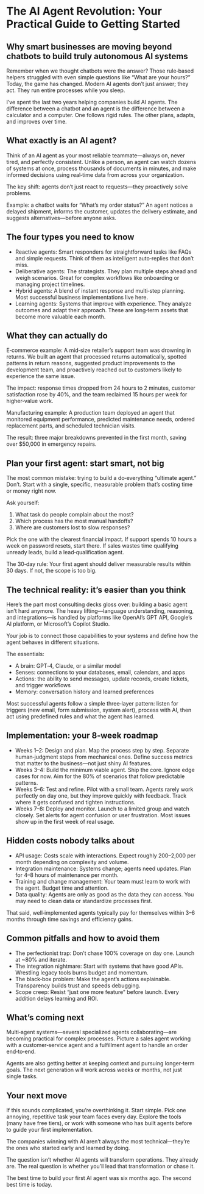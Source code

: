 # The AI Agent Revolution: Your Practical Guide to Getting Started

## Why smart businesses are moving beyond chatbots to build truly autonomous AI systems

Remember when we thought chatbots were the answer? Those rule‑based helpers struggled with even simple questions like “What are your hours?” Today, the game has changed. Modern AI agents don’t just answer; they act. They run entire processes while you sleep.

I’ve spent the last two years helping companies build AI agents. The difference between a chatbot and an agent is the difference between a calculator and a computer. One follows rigid rules. The other plans, adapts, and improves over time.

## What exactly is an AI agent?

Think of an AI agent as your most reliable teammate—always on, never tired, and perfectly consistent. Unlike a person, an agent can watch dozens of systems at once, process thousands of documents in minutes, and make informed decisions using real‑time data from across your organization.

The key shift: agents don’t just react to requests—they proactively solve problems.

Example: a chatbot waits for “What’s my order status?” An agent notices a delayed shipment, informs the customer, updates the delivery estimate, and suggests alternatives—before anyone asks.

## The four types you need to know

- Reactive agents: Smart responders for straightforward tasks like FAQs and simple requests. Think of them as intelligent auto‑replies that don’t miss.
- Deliberative agents: The strategists. They plan multiple steps ahead and weigh scenarios. Great for complex workflows like onboarding or managing project timelines.
- Hybrid agents: A blend of instant response and multi‑step planning. Most successful business implementations live here.
- Learning agents: Systems that improve with experience. They analyze outcomes and adapt their approach. These are long‑term assets that become more valuable each month.

## What they can actually do

E‑commerce example: A mid‑size retailer’s support team was drowning in returns. We built an agent that processed returns automatically, spotted patterns in return reasons, suggested product improvements to the development team, and proactively reached out to customers likely to experience the same issue.

The impact: response times dropped from 24 hours to 2 minutes, customer satisfaction rose by 40%, and the team reclaimed 15 hours per week for higher‑value work.

Manufacturing example: A production team deployed an agent that monitored equipment performance, predicted maintenance needs, ordered replacement parts, and scheduled technician visits.

The result: three major breakdowns prevented in the first month, saving over $50,000 in emergency repairs.

## Plan your first agent: start smart, not big

The most common mistake: trying to build a do‑everything “ultimate agent.” Don’t. Start with a single, specific, measurable problem that’s costing time or money right now.

Ask yourself:

1. What task do people complain about the most?
2. Which process has the most manual handoffs?
3. Where are customers lost to slow responses?

Pick the one with the clearest financial impact. If support spends 10 hours a week on password resets, start there. If sales wastes time qualifying unready leads, build a lead‑qualification agent.

The 30‑day rule: Your first agent should deliver measurable results within 30 days. If not, the scope is too big.

## The technical reality: it’s easier than you think

Here’s the part most consulting decks gloss over: building a basic agent isn’t hard anymore. The heavy lifting—language understanding, reasoning, and integrations—is handled by platforms like OpenAI’s GPT API, Google’s AI platform, or Microsoft’s Copilot Studio.

Your job is to connect those capabilities to your systems and define how the agent behaves in different situations.

The essentials:

- A brain: GPT‑4, Claude, or a similar model
- Senses: connections to your databases, email, calendars, and apps
- Actions: the ability to send messages, update records, create tickets, and trigger workflows
- Memory: conversation history and learned preferences

Most successful agents follow a simple three‑layer pattern: listen for triggers (new email, form submission, system alert), process with AI, then act using predefined rules and what the agent has learned.

## Implementation: your 8‑week roadmap

- Weeks 1–2: Design and plan. Map the process step by step. Separate human‑judgment steps from mechanical ones. Define success metrics that matter to the business—not just shiny AI features.
- Weeks 3–4: Build the minimum viable agent. Ship the core. Ignore edge cases for now. Aim for the 80% of scenarios that follow predictable patterns.
- Weeks 5–6: Test and refine. Pilot with a small team. Agents rarely work perfectly on day one, but they improve quickly with feedback. Track where it gets confused and tighten instructions.
- Weeks 7–8: Deploy and monitor. Launch to a limited group and watch closely. Set alerts for agent confusion or user frustration. Most issues show up in the first week of real usage.

## Hidden costs nobody talks about

- API usage: Costs scale with interactions. Expect roughly $200–$2,000 per month depending on complexity and volume.
- Integration maintenance: Systems change; agents need updates. Plan for 4–8 hours of maintenance per month.
- Training and change management: Your team must learn to work with the agent. Budget time and attention.
- Data quality: Agents are only as good as the data they can access. You may need to clean data or standardize processes first.

That said, well‑implemented agents typically pay for themselves within 3–6 months through time savings and efficiency gains.

## Common pitfalls and how to avoid them

- The perfectionist trap: Don’t chase 100% coverage on day one. Launch at ~80% and iterate.
- The integration nightmare: Start with systems that have good APIs. Wrestling legacy tools burns budget and momentum.
- The black‑box problem: Make the agent’s actions explainable. Transparency builds trust and speeds debugging.
- Scope creep: Resist “just one more feature” before launch. Every addition delays learning and ROI.

## What’s coming next

Multi‑agent systems—several specialized agents collaborating—are becoming practical for complex processes. Picture a sales agent working with a customer‑service agent and a fulfillment agent to handle an order end‑to‑end.

Agents are also getting better at keeping context and pursuing longer‑term goals. The next generation will work across weeks or months, not just single tasks.

## Your next move

If this sounds complicated, you’re overthinking it. Start simple. Pick one annoying, repetitive task your team faces every day. Explore the tools (many have free tiers), or work with someone who has built agents before to guide your first implementation.

The companies winning with AI aren’t always the most technical—they’re the ones who started early and learned by doing.

The question isn’t whether AI agents will transform operations. They already are. The real question is whether you’ll lead that transformation or chase it.

The best time to build your first AI agent was six months ago. The second best time is today.